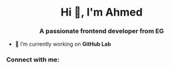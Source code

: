 <h1 align="center">Hi 👋, I'm Ahmed</h1>
<h3 align="center">A passionate frontend developer from EG</h3>

- 🔭 I’m currently working on **GitHub Lab**

<h3 align="left">Connect with me:</h3>
<p align="left">
</p>
 
